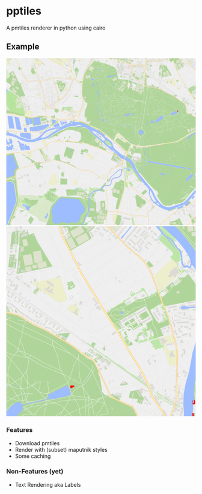# pptiles

A pmtiles renderer in python using cairo

## Example

![Example](examples/map.png)
![Example](examples/2023-11-17.png)

### Features

- Download pmtiles 
- Render with (subset) maputnik styles
- Some caching


### Non-Features (yet)

- Text Rendering aka Labels

